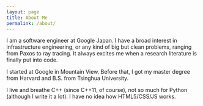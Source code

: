 ```yaml
---
layout: page
title: About Me
permalink: /about/
---
```


I am a software engineer at Google Japan. I have a broad interest in infrastructure engineering, 
or any kind of big but clean problems, ranging from Paxos to ray tracing. It always excites me when 
a research literature is finally put into code.

I started at Google in Mountain View. Before that, I got my master degree from Harvard and B.S. from Tsinghua University.

I live and breathe C++ (since C++11, of course), not so much for Python (although I write it a lot). I have no idea how HTML5/CSS/JS works.
